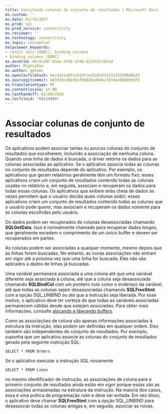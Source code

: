 ```yaml
---
title: Vinculando colunas do conjunto de resultados | Microsoft Docs
ms.custom: ''
ms.date: 01/19/2017
ms.prod: sql
ms.prod_service: connectivity
ms.reviewer: ''
ms.technology: connectivity
ms.topic: conceptual
helpviewer_keywords:
- result sets [ODBC], binding columns
- binding columns [ODBC]
ms.assetid: 4bc9c30f-83ae-4766-a746-032953c187ad
author: MightyPen
ms.author: genemi
ms.openlocfilehash: becda51a0fac924fce31e6cb15331321990d8a42
ms.sourcegitcommit: b87d36c46b39af8b929ad94ec707dee8800950f5
ms.translationtype: MT
ms.contentlocale: pt-BR
ms.lasthandoff: 02/08/2020
ms.locfileid: "68134998"
---
```

# <a name="binding-result-set-columns"></a>Associar colunas de conjunto de resultados
Os aplicativos podem associar tantas ou poucas colunas do conjunto de resultados que escolherem, incluindo a associação de nenhuma coluna. Quando uma linha de dados é buscada, o driver retorna os dados para as colunas associadas ao aplicativo. Se o aplicativo associa todas as colunas no conjunto de resultados depende do aplicativo. Por exemplo, os aplicativos que geram relatórios geralmente têm um formato fixo; esses aplicativos criam um conjunto de resultados contendo todas as colunas usadas no relatório e, em seguida, associam e recuperam os dados para todas essas colunas. Os aplicativos que exibem telas cheia de dados às vezes permitem que o usuário decida quais colunas exibir; esses aplicativos criam um conjunto de resultados contendo todas as colunas que o usuário pode querer, mas associam e recuperam os dados somente para as colunas escolhidas pelo usuário.  
  
 Os dados podem ser recuperados de colunas desassociadas chamando **SQLGetData**. Isso é normalmente chamado para recuperar dados longos, que geralmente excedem o comprimento de um único buffer e devem ser recuperados em partes.  
  
 As colunas podem ser associadas a qualquer momento, mesmo depois que as linhas forem buscadas. No entanto, as novas associações não entram em vigor até a próxima vez que uma linha for buscada; Eles não são aplicados a dados de linhas já buscadas.  
  
 Uma variável permanece associada a uma coluna até que uma variável diferente seja associada à coluna, até que a coluna seja desassociada chamando **SQLBindCol** com um ponteiro nulo como o endereço da variável, até que todas as colunas sejam desassociadas chamando **SQLFreeStmt** com a opção SQL_UNBIND ou até que a instrução seja liberada. Por esse motivo, o aplicativo deve ter certeza de que todas as variáveis associadas permanecem válidas desde que estejam associadas. Para obter mais informações, consulte [alocando e liberando buffers](../../../odbc/reference/develop-app/allocating-and-freeing-buffers.md).  
  
 Como as associações de coluna são apenas informações associadas à estrutura da instrução, elas podem ser definidas em qualquer ordem. Eles também são independentes do conjunto de resultados. Por exemplo, suponha que um aplicativo associe as colunas do conjunto de resultados gerado pela seguinte instrução SQL:  
  
```  
SELECT * FROM Orders  
```  
  
 Se o aplicativo executar a instrução SQL novamente  
  
```  
SELECT * FROM Lines  
```  
  
 no mesmo identificador de instrução, as associações de coluna para o primeiro conjunto de resultados ainda estão em vigor porque essas são as associações armazenadas na estrutura da instrução. Na maioria dos casos, essa é uma prática de programação ruim e deve ser evitada. Em vez disso, o aplicativo deve chamar **SQLFreeStmt** com a opção SQL_UNBIND para desassociar todas as colunas antigas e, em seguida, associar as novas.
